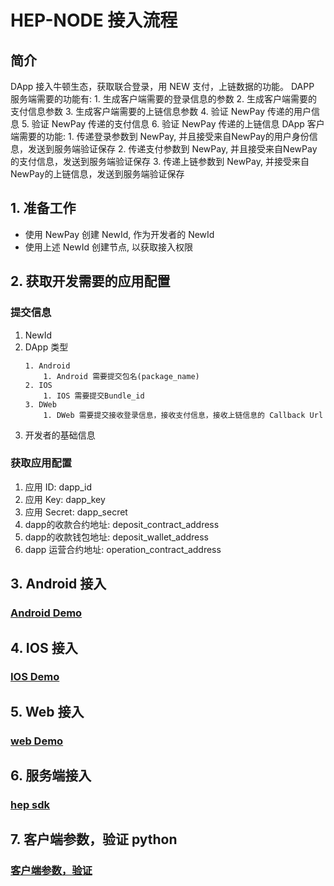 # HEP-NODE 接入流程

## 简介
DApp 接入牛顿生态，获取联合登录，用 NEW 支付，上链数据的功能。
DAPP 服务端需要的功能有:
	1. 生成客户端需要的登录信息的参数
	2. 生成客户端需要的支付信息参数
	3. 生成客户端需要的上链信息参数
	4. 验证 NewPay 传递的用户信息
	5. 验证 NewPay 传递的支付信息
	6. 验证 NewPay 传递的上链信息
DApp 客户端需要的功能:
	1. 传递登录参数到 NewPay, 并且接受来自NewPay的用户身份信息，发送到服务端验证保存
	2. 传递支付参数到 NewPay, 并且接受来自NewPay的支付信息，发送到服务端验证保存
	3. 传递上链参数到 NewPay, 并接受来自 NewPay的上链信息，发送到服务端验证保存

## 1. 准备工作

- 使用 NewPay 创建 NewId, 作为开发者的 NewId
- 使用上述 NewId 创建节点, 以获取接入权限

## 2. 获取开发需要的应用配置

### 提交信息

1. NewId
2. DApp 类型
	```
	1. Android
		1. Android 需要提交包名(package_name)
	2. IOS
		1. IOS 需要提交Bundle_id
	3. DWeb
		1. DWeb 需要提交接收登录信息，接收支付信息，接收上链信息的 Callback Url
	```
3. 开发者的基础信息

### 获取应用配置

1. 应用 ID: dapp_id
2. 应用 Key: dapp_key
3. 应用 Secret: dapp_secret
4. dapp的收款合约地址: deposit_contract_address    
5. dapp的收款钱包地址: deposit_wallet_address        
6. dapp 运营合约地址: operation_contract_address  

## 3. Android 接入

### <a href="https://github.com/newtonproject/NewPaySDK-Android">Android Demo</a>

## 4. IOS 接入

### <a href="https://github.com/newtonproject/NewPaySDK-iOS">IOS Demo </a>

## 5. Web 接入

### <a href="https://github.com/newtonproject/dapp_demo"> web Demo</a>

## 6. 服务端接入

### <a href="https://github.com/newtonproject/hep-sdk"> hep sdk</a>

## 7. 客户端参数，验证 python

### <a href="https://github.com/newtonproject/hep-sdk/blob/master/rest/sdks/python/README-ZH.md">客户端参数，验证</a>


